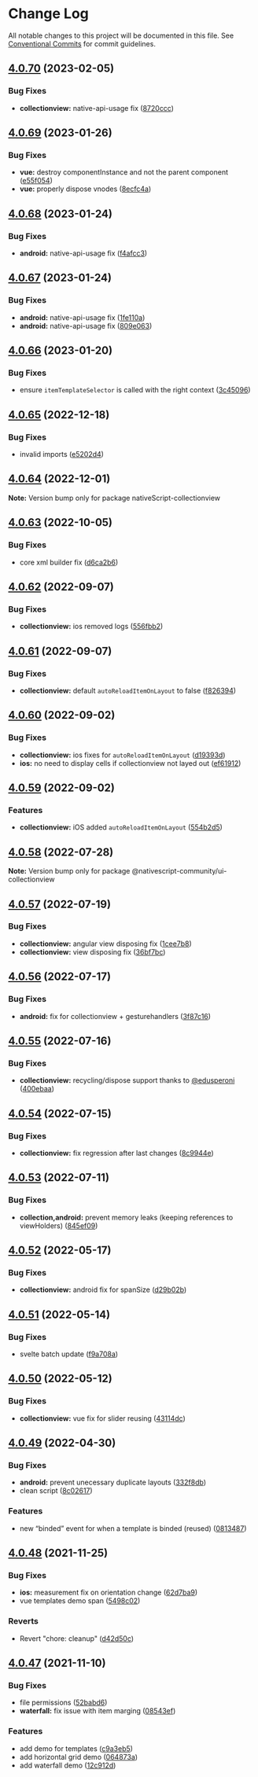 # Change Log

All notable changes to this project will be documented in this file.
See [Conventional Commits](https://conventionalcommits.org) for commit guidelines.

## [4.0.70](https://github.com/@nativescript-community/ui-collectionview/compare/v4.0.69...v4.0.70) (2023-02-05)


### Bug Fixes

* **collectionview:** native-api-usage fix ([8720ccc](https://github.com/@nativescript-community/ui-collectionview/commit/8720ccc13762bf98db12874d27e42a9371728d4f))





## [4.0.69](https://github.com/@nativescript-community/ui-collectionview/compare/v4.0.68...v4.0.69) (2023-01-26)


### Bug Fixes

* **vue:** destroy componentInstance and not the parent component ([e55f054](https://github.com/@nativescript-community/ui-collectionview/commit/e55f054c043a8d3ccc48da20b1dfbf2ae6039029))
* **vue:** properly dispose vnodes ([8ecfc4a](https://github.com/@nativescript-community/ui-collectionview/commit/8ecfc4a8ffa0d5f14122ebeff5a91502a3fc2121))





## [4.0.68](https://github.com/@nativescript-community/ui-collectionview/compare/v4.0.67...v4.0.68) (2023-01-24)


### Bug Fixes

* **android:** native-api-usage fix ([f4afcc3](https://github.com/@nativescript-community/ui-collectionview/commit/f4afcc39344e2040eb59da3f5d6f7528a6fafcfe))





## [4.0.67](https://github.com/@nativescript-community/ui-collectionview/compare/v4.0.66...v4.0.67) (2023-01-24)


### Bug Fixes

* **android:** native-api-usage fix ([1fe110a](https://github.com/@nativescript-community/ui-collectionview/commit/1fe110ad5af0c65c920a9339a21f41ed409cf094))
* **android:** native-api-usage fix ([809e063](https://github.com/@nativescript-community/ui-collectionview/commit/809e063a993f3151969db5b3754b1ab9f2f9f482))





## [4.0.66](https://github.com/@nativescript-community/ui-collectionview/compare/v4.0.65...v4.0.66) (2023-01-20)


### Bug Fixes

* ensure `itemTemplateSelector` is called with the right context ([3c45096](https://github.com/@nativescript-community/ui-collectionview/commit/3c450965a70c33d2c7f6edbfde6f4ad4058a15f6))





## [4.0.65](https://github.com/@nativescript-community/ui-collectionview/compare/v4.0.64...v4.0.65) (2022-12-18)


### Bug Fixes

* invalid imports ([e5202d4](https://github.com/@nativescript-community/ui-collectionview/commit/e5202d45f1f13d6c272501a52372d2dc0a3d51a7))





## [4.0.64](https://github.com/@nativescript-community/ui-collectionview/compare/v4.0.63...v4.0.64) (2022-12-01)

**Note:** Version bump only for package nativeScript-collectionview





## [4.0.63](https://github.com/@nativescript-community/ui-collectionview/compare/v4.0.62...v4.0.63) (2022-10-05)


### Bug Fixes

* core xml builder fix ([d6ca2b6](https://github.com/@nativescript-community/ui-collectionview/commit/d6ca2b6aead2f43f2ee456435cbf846ed225d1a5))





## [4.0.62](https://github.com/@nativescript-community/ui-collectionview/compare/v4.0.61...v4.0.62) (2022-09-07)


### Bug Fixes

* **collectionview:** ios removed logs ([556fbb2](https://github.com/@nativescript-community/ui-collectionview/commit/556fbb21056d076a92dadc7cab3e1b05800f792f))





## [4.0.61](https://github.com/@nativescript-community/ui-collectionview/compare/v4.0.60...v4.0.61) (2022-09-07)


### Bug Fixes

* **collectionview:** default `autoReloadItemOnLayout` to false ([f826394](https://github.com/@nativescript-community/ui-collectionview/commit/f826394765116415fd4ded81f8da7b63552d853b))





## [4.0.60](https://github.com/@nativescript-community/ui-collectionview/compare/v4.0.59...v4.0.60) (2022-09-02)


### Bug Fixes

* **collectionview:** ios fixes for `autoReloadItemOnLayout` ([d19393d](https://github.com/@nativescript-community/ui-collectionview/commit/d19393d77080f8cf8f778107a25f5c42849b8fad))
* **ios:** no need to display cells if collectionview not layed out ([ef61912](https://github.com/@nativescript-community/ui-collectionview/commit/ef6191252a3c5ddbb4a9eae0018769b16397cde7))





## [4.0.59](https://github.com/@nativescript-community/ui-collectionview/compare/v4.0.58...v4.0.59) (2022-09-02)


### Features

* **collectionview:** iOS added `autoReloadItemOnLayout` ([554b2d5](https://github.com/@nativescript-community/ui-collectionview/commit/554b2d50b74750555070dde8067105256b61fd81))





## [4.0.58](https://github.com/@nativescript-community/ui-collectionview/compare/v4.0.57...v4.0.58) (2022-07-28)

**Note:** Version bump only for package @nativescript-community/ui-collectionview





## [4.0.57](https://github.com/@nativescript-community/ui-collectionview/compare/v4.0.56...v4.0.57) (2022-07-19)


### Bug Fixes

* **collectionview:** angular view disposing fix ([1cee7b8](https://github.com/@nativescript-community/ui-collectionview/commit/1cee7b8fc2455bd2250f106e8bc396a6e24b4c6a))
* **collectionview:** view disposing fix ([36bf7bc](https://github.com/@nativescript-community/ui-collectionview/commit/36bf7bc9fcdb8b802a6fe61368a9a82e200a61f1))





## [4.0.56](https://github.com/@nativescript-community/ui-collectionview/compare/v4.0.55...v4.0.56) (2022-07-17)


### Bug Fixes

* **android:** fix for collectionview + gesturehandlers ([3f87c16](https://github.com/@nativescript-community/ui-collectionview/commit/3f87c167792e129fe96a4c4cf745fd827362aaf6))





## [4.0.55](https://github.com/@nativescript-community/ui-collectionview/compare/v4.0.54...v4.0.55) (2022-07-16)


### Bug Fixes

* **collectionview:** recycling/dispose support thanks to [@edusperoni](https://github.com/edusperoni) ([400ebaa](https://github.com/@nativescript-community/ui-collectionview/commit/400ebaa3d58bbd9ad5c13da53f28aec099458c1b))





## [4.0.54](https://github.com/@nativescript-community/ui-collectionview/compare/v4.0.53...v4.0.54) (2022-07-15)


### Bug Fixes

* **collectionview:** fix regression after last changes ([8c9944e](https://github.com/@nativescript-community/ui-collectionview/commit/8c9944edabde2689e0b69526606808b781bef61c))





## [4.0.53](https://github.com/@nativescript-community/ui-collectionview/compare/v4.0.52...v4.0.53) (2022-07-11)


### Bug Fixes

* **collection,android:** prevent memory leaks (keeping references to viewHolders) ([845ef09](https://github.com/@nativescript-community/ui-collectionview/commit/845ef09e37325d5013f4d755db2f4a458eb36357))





## [4.0.52](https://github.com/@nativescript-community/ui-collectionview/compare/v4.0.51...v4.0.52) (2022-05-17)


### Bug Fixes

* **collectionview:** android fix for spanSize ([d29b02b](https://github.com/@nativescript-community/ui-collectionview/commit/d29b02b11ac7b66368da555c07ab93e5bbe89915))





## [4.0.51](https://github.com/@nativescript-community/ui-collectionview/compare/v4.0.50...v4.0.51) (2022-05-14)


### Bug Fixes

* svelte batch update ([f9a708a](https://github.com/@nativescript-community/ui-collectionview/commit/f9a708ab71d9c278cefa4be8f12135ad480297af))





## [4.0.50](https://github.com/@nativescript-community/ui-collectionview/compare/v4.0.49...v4.0.50) (2022-05-12)


### Bug Fixes

* **collectionview:** vue fix for slider reusing ([43114dc](https://github.com/@nativescript-community/ui-collectionview/commit/43114dceb9a21fc772465ab15894efdab5cccde2))





## [4.0.49](https://github.com/@nativescript-community/ui-collectionview/compare/v4.0.48...v4.0.49) (2022-04-30)


### Bug Fixes

* **android:** prevent unecessary duplicate layouts ([332f8db](https://github.com/@nativescript-community/ui-collectionview/commit/332f8dbb10027fafaffbcbad52e89531a5998c06))
* clean script ([8c02617](https://github.com/@nativescript-community/ui-collectionview/commit/8c026179a08b0076b9a3d7820aea5f1d59e3e15c))


### Features

* new “binded” event for when a template is binded (reused) ([0813487](https://github.com/@nativescript-community/ui-collectionview/commit/0813487359aa1cf8138e0e19b5a4d3d3b6c178d5))





## [4.0.48](https://github.com/@nativescript-community/ui-collectionview/compare/v4.0.47...v4.0.48) (2021-11-25)


### Bug Fixes

* **ios:** measurement fix on orientation change ([62d7ba9](https://github.com/@nativescript-community/ui-collectionview/commit/62d7ba96c7140661c08e94675fdbb8dd864d1b74))
* vue templates demo span ([5498c02](https://github.com/@nativescript-community/ui-collectionview/commit/5498c02d3b5223b2c732dc66f19c2336d4eab95f))


### Reverts

* Revert "chore: cleanup" ([d42d50c](https://github.com/@nativescript-community/ui-collectionview/commit/d42d50cc90c4e8c94d668b7d0ae711f7c8e132c0))





## [4.0.47](https://github.com/Akylas/nativescript-collectionview/compare/v4.0.46...v4.0.47) (2021-11-10)


### Bug Fixes

* file permissions ([52babd6](https://github.com/Akylas/nativescript-collectionview/commit/52babd68e7c64a0fded8433deac53cb08d5b3885))
* **waterfall:** fix issue with item marging ([08543ef](https://github.com/Akylas/nativescript-collectionview/commit/08543ef93b4722612fbc763b43f5bd90a62d9771))


### Features

* add demo for templates ([c9a3eb5](https://github.com/Akylas/nativescript-collectionview/commit/c9a3eb504bfc79c655e2ecdc51ebd2b8b21598f9))
* add horizontal grid demo ([064873a](https://github.com/Akylas/nativescript-collectionview/commit/064873a25bc1b72ebc0f3da5b49a8c51bbc11693))
* add waterfall demo ([12c912d](https://github.com/Akylas/nativescript-collectionview/commit/12c912d73a2b34b0c4883a6ce120bafd74ecf45d))

